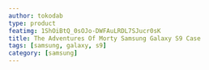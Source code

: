 ```yaml
---
author: tokodab
type: product
featimg: 1ShOiBtQ_0sOJo-DWFAuLRDL7SJucr0sK
title: The Adventures Of Morty Samsung Galaxy S9 Case
tags: [samsung, galaxy, s9]
category: [samsung]
---
```

